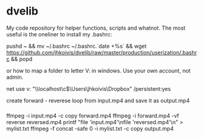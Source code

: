 # dvelib

My code repository for helper functions, scripts and whatnot. The most useful is the oneliner to install my .bashrc:

pushd ~ && mv ~/.bashrc ~/.bashrc.\`date +%s\` && wget https://github.com/jhkoivis/dvelib/raw/master/production/userization/.bashrc && popd

or how to map a folder to letter V: in windows. Use your own account, not admin.

net use v: "\\\localhost\c$\Users\jhkoivis\Dropbox\" /persistent:yes

create forward - reverese loop from input.mp4 and save it as output.mp4

###
ffmpeg -i input.mp4 -c copy forward.mp4
ffmpeg -i forward.mp4 -vf reverse reversed.mp4
printf "file 'input.mp4'\nfile 'reversed.mp4'\n" > mylist.txt
ffmpeg -f concat -safe 0 -i mylist.txt -c copy output.mp4
###
